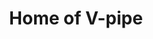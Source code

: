 ---
layout: home
title: Home of V-pipe
nav_items:
  - name: Home
    link: "/index"
  - name: Documentation
    link: "/documentation"
  - name: Literature
    link: "/literature"
  - name: About
    link: "/about"
  - name: Contact
    link: "/contact"
---